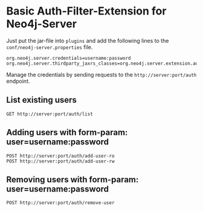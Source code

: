 # Basic Auth-Filter-Extension for Neo4j-Server

Just put the jar-file into `plugins` and add the following lines to the `conf/neo4j-server.properties` file.

    org.neo4j.server.credentials=username:password
    org.neo4j.server.thirdparty_jaxrs_classes=org.neo4j.server.extension.auth=/auth

Manage the credentials by sending requests to the `http://server:port/auth` endpoint.

## List existing users

    GET http://server:port/auth/list
    
## Adding users with form-param: user=username:password

    POST http://server:port/auth/add-user-ro
    POST http://server:port/auth/add-user-rw
  
## Removing users with form-param: user=username:password

    POST http://server:port/auth/remove-user  
